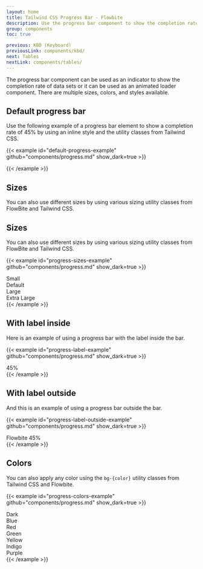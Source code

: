 ```yaml
---
layout: home
title: Tailwind CSS Progress Bar - Flowbite
description: Use the progress bar component to show the completion rate of a data indicator or use it as a loader element
group: components
toc: true

previous: KBD (Keyboard)
previousLink: components/kbd/
next: Tables
nextLink: components/tables/
---
```


The progress bar component can be used as an indicator to show the completion rate of data sets or it can be used as an animated loader component. There are multiple sizes, colors, and styles available.

## Default progress bar

Use the following example of a progress bar element to show a completion rate of 45% by using an inline style and the utility classes from Tailwind CSS.

{{< example id="default-progress-example" github="components/progress.md" show_dark=true >}}
<div class="w-full bg-gray-200 rounded-full h-2.5 dark:bg-gray-700">
  <div class="bg-blue-600 h-2.5 rounded-full" style="width: 45%"></div>
</div>
{{< /example >}}

## Sizes

You can also use different sizes by using various sizing utility classes from FlowBite and Tailwind CSS.

## Sizes

You can also use different sizes by using various sizing utility classes from FlowBite and Tailwind CSS.

{{< example id="progress-sizes-example" github="components/progress.md" show_dark=true >}}
<div class="mb-1 text-base font-medium dark:text-white">Small</div>
<div class="w-full bg-gray-200 rounded-full h-1.5 mb-4 dark:bg-gray-700">
  <div class="bg-blue-600 h-1.5 rounded-full dark:bg-blue-500" style="width: 45%"></div>
</div>
<div class="mb-1 text-base font-medium dark:text-white">Default</div>
<div class="w-full bg-gray-200 rounded-full h-2.5 mb-4 dark:bg-gray-700">
  <div class="bg-blue-600 h-2.5 rounded-full dark:bg-blue-500" style="width: 45%"></div>
</div>
<div class="mb-1 text-lg font-medium dark:text-white">Large</div>
<div class="mb-4 w-full h-4 bg-gray-200 rounded-full dark:bg-gray-700">
  <div class="h-4 bg-blue-600 rounded-full dark:bg-blue-500" style="width: 45%"></div>
</div>
<div class="mb-1 text-lg font-medium dark:text-white">Extra Large</div>
<div class="w-full h-6 bg-gray-200 rounded-full dark:bg-gray-700">
  <div class="h-6 bg-blue-600 rounded-full dark:bg-blue-500" style="width: 45%"></div>
</div>
{{< /example >}}

## With label inside

Here is an example of using a progress bar with the label inside the bar.

{{< example id="progress-label-example" github="components/progress.md" show_dark=true >}}
  <div class="w-full bg-gray-200 rounded-full dark:bg-gray-700">
    <div class="bg-blue-600 text-xs font-medium text-blue-100 text-center p-0.5 leading-none rounded-full" style="width: 45%"> 45%</div>
  </div>
{{< /example >}}

## With label outside

And this is an example of using a progress bar outside the bar.

{{< example id="progress-label-outside-example" github="components/progress.md" show_dark=true >}}
<div class="flex justify-between mb-1">
  <span class="text-base font-medium text-blue-700 dark:text-white">Flowbite</span>
  <span class="text-sm font-medium text-blue-700 dark:text-white">45%</span>
</div>
<div class="w-full bg-gray-200 rounded-full h-2.5 dark:bg-gray-700">
  <div class="bg-blue-600 h-2.5 rounded-full" style="width: 45%"></div>
</div>
{{< /example >}}

## Colors

You can also apply any color using the `bg-{color}` utility classes from Tailwind CSS and Flowbite.

{{< example id="progress-colors-example" github="components/progress.md" show_dark=true >}}
<div class="mb-1 text-base font-medium dark:text-white">Dark</div>
<div class="w-full bg-gray-200 rounded-full h-2.5 mb-4 dark:bg-gray-700">
  <div class="bg-gray-600 h-2.5 rounded-full dark:bg-gray-300" style="width: 45%"></div>
</div>
<div class="mb-1 text-base font-medium text-blue-700 dark:text-blue-500">Blue</div>
<div class="w-full bg-gray-200 rounded-full h-2.5 mb-4 dark:bg-gray-700">
  <div class="bg-blue-600 h-2.5 rounded-full" style="width: 45%"></div>
</div>
<div class="mb-1 text-base font-medium text-red-700 dark:text-red-500">Red</div>
<div class="w-full bg-gray-200 rounded-full h-2.5 mb-4 dark:bg-gray-700">
  <div class="bg-red-600 h-2.5 rounded-full dark:bg-red-500" style="width: 45%"></div>
</div>
<div class="mb-1 text-base font-medium text-green-700 dark:text-green-500">Green</div>
<div class="w-full bg-gray-200 rounded-full h-2.5 mb-4 dark:bg-gray-700">
  <div class="bg-green-600 h-2.5 rounded-full dark:bg-green-500" style="width: 45%"></div>
</div>
<div class="mb-1 text-base font-medium text-yellow-700 dark:text-yellow-500">Yellow</div>
<div class="w-full bg-gray-200 rounded-full h-2.5 mb-4 dark:bg-gray-700">
  <div class="bg-yellow-400 h-2.5 rounded-full" style="width: 45%"></div>
</div>
<div class="mb-1 text-base font-medium text-indigo-700 dark:text-indigo-500">Indigo</div>
<div class="w-full bg-gray-200 rounded-full h-2.5 mb-4 dark:bg-gray-700">
  <div class="bg-indigo-600 h-2.5 rounded-full dark:bg-indigo-500" style="width: 45%"></div>
</div>
<div class="mb-1 text-base font-medium text-purple-700 dark:text-purple-500">Purple</div>
<div class="w-full bg-gray-200 rounded-full h-2.5 dark:bg-gray-700">
  <div class="bg-purple-600 h-2.5 rounded-full dark:bg-purple-500" style="width: 45%"></div>
</div>
{{< /example >}}
